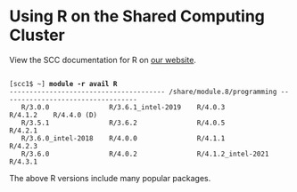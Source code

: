 # Using R on the Shared Computing Cluster

View the SCC documentation for R on [our website](https://www.bu.edu/tech/support/research/software-and-programming/common-languages/r-basics/).

<pre><code>
[scc1$ ~] <b>module -r avail R</b>
--------------------------------------- /share/module.8/programming ----------------------------------
   R/3.0.0               R/3.6.1_intel-2019    R/4.0.3               R/4.1.2    R/4.4.0 (D)
   R/3.5.1               R/3.6.2               R/4.0.5               R/4.2.1
   R/3.6.0_intel-2018    R/4.0.0               R/4.1.1               R/4.2.3
   R/3.6.0               R/4.0.2               R/4.1.2_intel-2021    R/4.3.1
</code></pre>

The above R versions include many popular packages.
